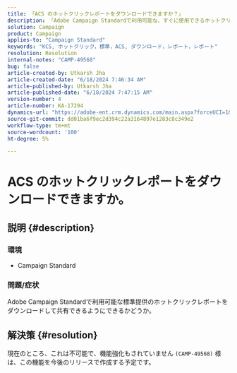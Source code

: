 ```yaml
---
title: 「ACS のホットクリックレポートをダウンロードできますか？」
description: 「Adobe Campaign Standardで利用可能な、すぐに使用できるホットクリックレポートをダウンロードできるかどうかを説明します。」
solution: Campaign
product: Campaign
applies-to: "Campaign Standard"
keywords: "KCS, ホットクリック，標準，ACS, ダウンロード，レポート，レポート"
resolution: Resolution
internal-notes: "CAMP-49568"
bug: false
article-created-by: Utkarsh Jha
article-created-date: "6/18/2024 7:46:34 AM"
article-published-by: Utkarsh Jha
article-published-date: "6/18/2024 7:47:15 AM"
version-number: 4
article-number: KA-17294
dynamics-url: "https://adobe-ent.crm.dynamics.com/main.aspx?forceUCI=1&pagetype=entityrecord&etn=knowledgearticle&id=7b36abe0-462d-ef11-840b-6045bd06eea5"
source-git-commit: dd01ba6f9ec2d394c22a3164897e1283c8c349e2
workflow-type: tm+mt
source-wordcount: '100'
ht-degree: 5%

---
```


# ACS のホットクリックレポートをダウンロードできますか。

## 説明 {#description}


### <b>環境</b>

- Campaign Standard




### <b>問題/症状</b>

Adobe Campaign Standardで利用可能な標準提供のホットクリックレポートをダウンロードして共有できるようにできるかどうか。


## 解決策 {#resolution}


現在のところ、これは不可能で、機能強化もされていません `(CAMP-49568)` 様は、この機能を今後のリリースで作成する予定です。


